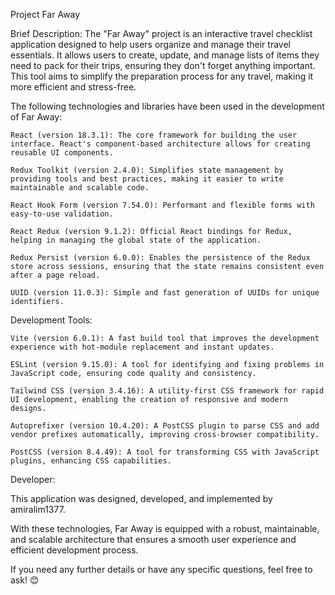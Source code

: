 Project Far Away

Brief Description: The "Far Away" project is an interactive travel checklist application designed to help users organize and manage their travel essentials. It allows users to create, update, and manage lists of items they need to pack for their trips, ensuring they don't forget anything important. This tool aims to simplify the preparation process for any travel, making it more efficient and stress-free.

The following technologies and libraries have been used in the development of Far Away:

    React (version 18.3.1): The core framework for building the user interface. React's component-based architecture allows for creating reusable UI components.

    Redux Toolkit (version 2.4.0): Simplifies state management by providing tools and best practices, making it easier to write maintainable and scalable code.

    React Hook Form (version 7.54.0): Performant and flexible forms with easy-to-use validation.

    React Redux (version 9.1.2): Official React bindings for Redux, helping in managing the global state of the application.

    Redux Persist (version 6.0.0): Enables the persistence of the Redux store across sessions, ensuring that the state remains consistent even after a page reload.

    UUID (version 11.0.3): Simple and fast generation of UUIDs for unique identifiers.

Development Tools:

    Vite (version 6.0.1): A fast build tool that improves the development experience with hot-module replacement and instant updates.

    ESLint (version 9.15.0): A tool for identifying and fixing problems in JavaScript code, ensuring code quality and consistency.

    Tailwind CSS (version 3.4.16): A utility-first CSS framework for rapid UI development, enabling the creation of responsive and modern designs.

    Autoprefixer (version 10.4.20): A PostCSS plugin to parse CSS and add vendor prefixes automatically, improving cross-browser compatibility.

    PostCSS (version 8.4.49): A tool for transforming CSS with JavaScript plugins, enhancing CSS capabilities.

Developer:

This application was designed, developed, and implemented by amiralim1377.

With these technologies, Far Away is equipped with a robust, maintainable, and scalable architecture that ensures a smooth user experience and efficient development process.

If you need any further details or have any specific questions, feel free to ask! 😊
